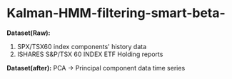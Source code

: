 # Kalman-HMM-filtering-smart-beta-

**Dataset(Raw):** 
1. SPX/TSX60 index components' history data
2. ISHARES S&P/TSX 60 INDEX ETF Holding reports


**Dataset(after):** PCA -> Principal component data time series 



